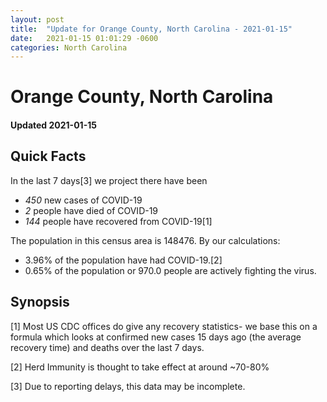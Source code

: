 ```yaml
---
layout: post
title:  "Update for Orange County, North Carolina - 2021-01-15"
date:   2021-01-15 01:01:29 -0600
categories: North Carolina
---
```


# Orange County, North Carolina
#### Updated 2021-01-15

## Quick Facts

In the last 7 days[3] we project there have been
- *450* new cases of COVID-19
- *2* people have died of COVID-19
- *144* people have recovered from COVID-19[1]

The population in this census area is 148476. By our calculations:
- 3.96% of the population have had COVID-19.[2]
- 0.65% of the population or 970.0 people are actively fighting the virus.

## Synopsis




[1] Most US CDC offices do give any recovery statistics- we base this on a formula which looks at confirmed new cases
15 days ago (the average recovery time) and deaths over the last 7 days.

[2] Herd Immunity is thought to take effect at around ~70-80%

[3] Due to reporting delays, this data may be incomplete.
 
    